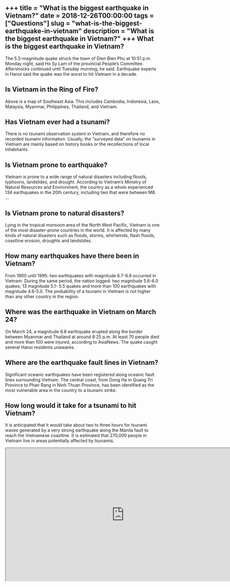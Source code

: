 +++
title = "What is the biggest earthquake in Vietnam?"
date = 2018-12-26T00:00:00
tags = ["Questions"]
slug = "what-is-the-biggest-earthquake-in-vietnam"
description = "What is the biggest earthquake in Vietnam?"
+++
What is the biggest earthquake in Vietnam?
------------------------------------------

The 5.3-magnitude quake struck the town of Dien Bien Phu at 10:51 p.m. Monday night, said Ho Sy Lam of the provincial People’s Committee. Aftershocks continued until Tuesday morning, he said. Earthquake experts in Hanoi said the quake was the worst to hit Vietnam in a decade.

Is Vietnam in the Ring of Fire?
-------------------------------

Above is a map of Southeast Asia. This includes Cambodia, Indonesia, Laos, Malaysia, Myanmar, Philippines, Thailand, and Vietnam.

Has Vietnam ever had a tsunami?
-------------------------------

There is no tsunami observation system in Vietnam, and therefore no recorded tsunami information. Usually, the “surveyed data” on tsunamis in Vietnam are mainly based on history books or the recollections of local inhabitants.

Is Vietnam prone to earthquake?
-------------------------------

Vietnam is prone to a wide range of natural disasters including floods, typhoons, landslides, and drought. According to Vietnam’s Ministry of Natural Resources and Environment, the country as a whole experienced 134 earthquakes in the 20th century, including two that were between M8. …

Is Vietnam prone to natural disasters?
--------------------------------------

Lying in the tropical monsoon area of the North West Pacific, Vietnam is one of the most disaster-prone countries in the world. It is affected by many kinds of natural disasters such as floods, storms, whirlwinds, flash floods, coastline erosion, droughts and landslides.

How many earthquakes have there been in Vietnam?
------------------------------------------------

From 1900 until 1995: two earthquakes with magnitude 6.7-6.8 occurred in Vietnam. During the same period, the nation logged: two magnitude 5.6-6.0 quakes; 13 magnitude 5.1- 5.5 quakes and more than 100 earthquakes with magnitude 4.6-5.0. The probability of a tsunami in Vietnam is not higher than any other country in the region.

Where was the earthquake in Vietnam on March 24?
------------------------------------------------

On March 24, a magnitude 6.8 earthquake erupted along the border between Myanmar and Thailand at around 8:25 p.m. At least 70 people died and more than 100 were injured, according to AsiaNews. The quake caught several Hanoi residents unawares.

Where are the earthquake fault lines in Vietnam?
------------------------------------------------

Significant oceanic earthquakes have been registered along oceanic fault lines surrounding Vietnam. The central coast, from Dong Ha in Quang Tri Province to Phan Rang in Ninh Thuan Province, has been identified as the most vulnerable area in the country to a tsunami strike.

How long would it take for a tsunami to hit Vietnam?
----------------------------------------------------

It is anticipated that it would take about two to three hours for tsunami waves generated by a very strong earthquake along the Manila fault to reach the Vietnamese coastline. It is estimated that 270,000 people in Vietnam live in areas potentially affected by tsunamis.

<iframe allow="accelerometer; autoplay; clipboard-write; encrypted-media; gyroscope; picture-in-picture" allowfullscreen="" class="__youtube_prefs__  epyt-is-override  no-lazyload" data-no-lazy="1" data-origheight="433" data-origwidth="770" data-skipgform_ajax_framebjll="" height="433" id="_ytid_50897" loading="lazy" src="https://www.youtube.com/embed/pmtMoIlS8lM?enablejsapi=1&autoplay=0&cc_load_policy=0&cc_lang_pref=&iv_load_policy=1&loop=0&modestbranding=0&rel=1&fs=1&playsinline=0&autohide=2&theme=dark&color=red&controls=1&" title="YouTube player" width="770"></iframe>